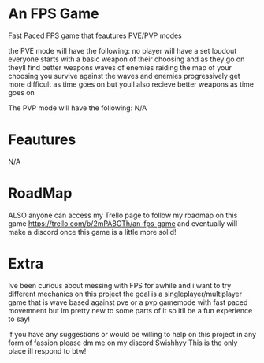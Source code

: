 # An FPS Game
Fast Paced FPS game that feautures PVE/PVP modes

the PVE mode will have the following:
no player will have a set loudout everyone starts with a basic weapon of their choosing and as they go on theyll find better weapons
waves of enemies raiding the map of your choosing
you survive against the waves and enemies progressively get more difficult as time goes on
but youll also recieve better weapons as time goes on

The PVP mode will have the following:
N/A

# Feautures
N/A

# RoadMap
ALSO anyone can access my Trello page to follow my roadmap on this game
https://trello.com/b/2mPA8OTh/an-fps-game
and eventually will make a discord once this game is a little more solid!

# Extra
Ive been curious about messing with FPS for awhile and i want to try different mechanics on this project
the goal is a singleplayer/multiplayer game that is wave based against pve or a pvp gamemode with fast paced movemnent
but im pretty new to some parts of it so itll be a fun experience to say!

if you have any suggestions or would be willing to help on this project in any form of fassion please dm me on my discord
Swishhyy 
This is the only place ill respond to btw!
